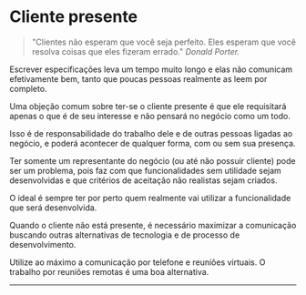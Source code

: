 # Cliente presente

> "Clientes não esperam que você seja perfeito. Eles esperam que você resolva coisas que eles fizeram errado." *Donald Porter.*

Escrever especificações leva um tempo muito longo e elas não comunicam efetivamente bem, tanto que poucas pessoas realmente as leem por completo.

Uma objeção comum sobre ter-se o cliente presente é que ele requisitará apenas o que é de seu interesse e não pensará no negócio como um todo.

Isso é de responsabilidade do trabalho dele e de outras pessoas ligadas ao negócio, e poderá acontecer de qualquer forma, com ou sem sua presença.

Ter somente um representante do negócio (ou até não possuir cliente) pode ser um problema, pois faz com que funcionalidades sem utilidade sejam desenvolvidas e que critérios de aceitação não realistas sejam criados.

O ideal é sempre ter por perto quem realmente vai utilizar a funcionalidade que será desenvolvida.

Quando o cliente não está presente, é necessário maximizar a comunicação buscando outras alternativas de tecnologia e de processo de desenvolvimento.

Utilize ao máximo a comunicação por telefone e reuniões virtuais. O trabalho por reuniões remotas é uma boa alternativa.

---
